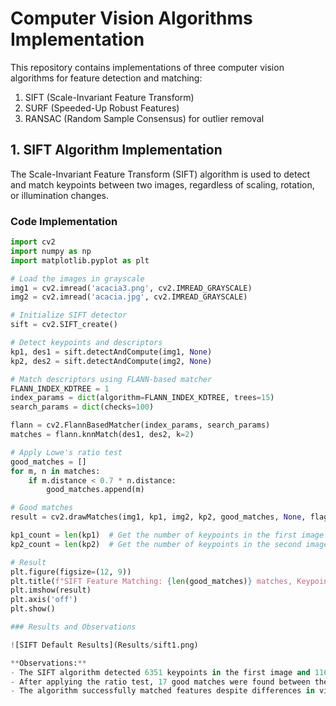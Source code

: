 # Computer Vision Algorithms Implementation

This repository contains implementations of three computer vision algorithms for feature detection and matching:

1. SIFT (Scale-Invariant Feature Transform)
2. SURF (Speeded-Up Robust Features)
3. RANSAC (Random Sample Consensus) for outlier removal

## 1. SIFT Algorithm Implementation

The Scale-Invariant Feature Transform (SIFT) algorithm is used to detect and match keypoints between two images, regardless of scaling, rotation, or illumination changes.

### Code Implementation

```python
import cv2
import numpy as np
import matplotlib.pyplot as plt

# Load the images in grayscale
img1 = cv2.imread('acacia3.png', cv2.IMREAD_GRAYSCALE)
img2 = cv2.imread('acacia.jpg', cv2.IMREAD_GRAYSCALE)

# Initialize SIFT detector
sift = cv2.SIFT_create()

# Detect keypoints and descriptors
kp1, des1 = sift.detectAndCompute(img1, None)
kp2, des2 = sift.detectAndCompute(img2, None)

# Match descriptors using FLANN-based matcher
FLANN_INDEX_KDTREE = 1
index_params = dict(algorithm=FLANN_INDEX_KDTREE, trees=15)
search_params = dict(checks=100)

flann = cv2.FlannBasedMatcher(index_params, search_params)
matches = flann.knnMatch(des1, des2, k=2)

# Apply Lowe's ratio test
good_matches = []
for m, n in matches:
    if m.distance < 0.7 * n.distance:
        good_matches.append(m)

# Good matches
result = cv2.drawMatches(img1, kp1, img2, kp2, good_matches, None, flags=2)

kp1_count = len(kp1)  # Get the number of keypoints in the first image
kp2_count = len(kp2)  # Get the number of keypoints in the second image

# Result
plt.figure(figsize=(12, 9))
plt.title(f"SIFT Feature Matching: {len(good_matches)} matches, Keypoints: ({kp1_count}, {kp2_count})")  
plt.imshow(result)
plt.axis('off')
plt.show()

### Results and Observations

![SIFT Default Results](Results/sift1.png)

**Observations:**
- The SIFT algorithm detected 6351 keypoints in the first image and 11683 in the second image.
- After applying the ratio test, 17 good matches were found between the two images.
- The algorithm successfully matched features despite differences in viewpoint and lighting.


